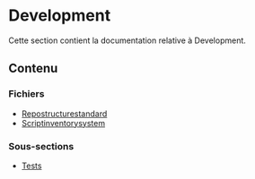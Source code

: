 # Development

Cette section contient la documentation relative à Development.

## Contenu


### Fichiers

- [Repostructurestandard](./RepoStructureStandard.doctree)
- [Scriptinventorysystem](./ScriptInventorySystem.doctree)

### Sous-sections

- [Tests](./tests/)

